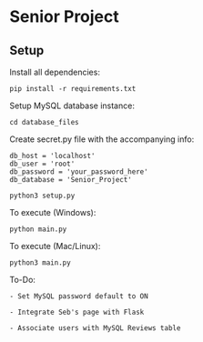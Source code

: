 # Senior Project

## Setup


Install all dependencies: 
```
pip install -r requirements.txt
```


Setup MySQL database instance: 
```
cd database_files
```


Create secret.py file with the accompanying info:
```
db_host = 'localhost'
db_user = 'root'
db_password = 'your_password_here'
db_database = 'Senior_Project'
```

```
python3 setup.py
```


To execute (Windows): 
```
python main.py
```


To execute (Mac/Linux): 
```
python3 main.py
```


To-Do:

    - Set MySQL password default to ON

    - Integrate Seb's page with Flask

    - Associate users with MySQL Reviews table
    
